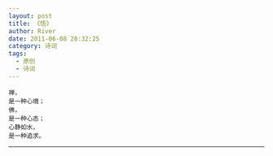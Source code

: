 ```yaml
---
layout: post
title: 《悟》
author: River
date: 2011-06-08 20:32:25
category: 诗词
tags:
  - 原创
  - 诗词
---
```


`禅，`  
`是一种心境；`  
`佛，`  
`是一种心态；`  
`心静如水，`  
`是一种追求。`

<!-- more -->

---

